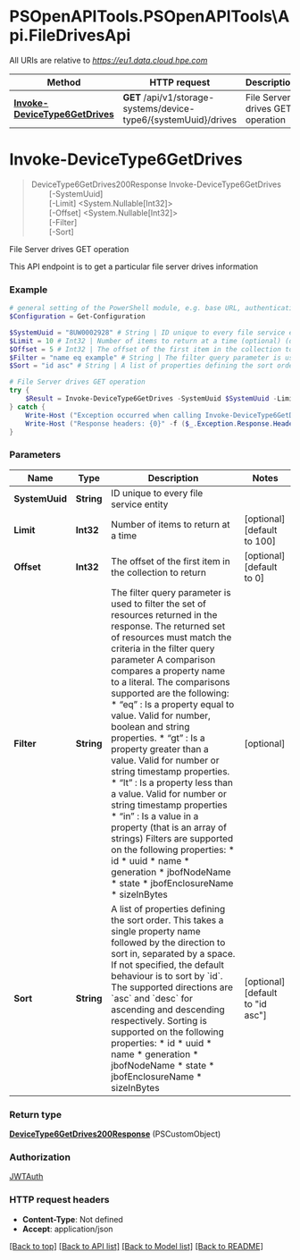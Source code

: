 # PSOpenAPITools.PSOpenAPITools\Api.FileDrivesApi

All URIs are relative to *https://eu1.data.cloud.hpe.com*

Method | HTTP request | Description
------------- | ------------- | -------------
[**Invoke-DeviceType6GetDrives**](FileDrivesApi.md#Invoke-DeviceType6GetDrives) | **GET** /api/v1/storage-systems/device-type6/{systemUuid}/drives | File Server drives GET operation


<a id="Invoke-DeviceType6GetDrives"></a>
# **Invoke-DeviceType6GetDrives**
> DeviceType6GetDrives200Response Invoke-DeviceType6GetDrives<br>
> &nbsp;&nbsp;&nbsp;&nbsp;&nbsp;&nbsp;&nbsp;&nbsp;[-SystemUuid] <String><br>
> &nbsp;&nbsp;&nbsp;&nbsp;&nbsp;&nbsp;&nbsp;&nbsp;[-Limit] <System.Nullable[Int32]><br>
> &nbsp;&nbsp;&nbsp;&nbsp;&nbsp;&nbsp;&nbsp;&nbsp;[-Offset] <System.Nullable[Int32]><br>
> &nbsp;&nbsp;&nbsp;&nbsp;&nbsp;&nbsp;&nbsp;&nbsp;[-Filter] <String><br>
> &nbsp;&nbsp;&nbsp;&nbsp;&nbsp;&nbsp;&nbsp;&nbsp;[-Sort] <String><br>

File Server drives GET operation

This API endpoint is to get a particular file server drives information

### Example
```powershell
# general setting of the PowerShell module, e.g. base URL, authentication, etc
$Configuration = Get-Configuration

$SystemUuid = "8UW0002928" # String | ID unique to every file service entity
$Limit = 10 # Int32 | Number of items to return at a time (optional) (default to 100)
$Offset = 5 # Int32 | The offset of the first item in the collection to return (optional) (default to 0)
$Filter = "name eq example" # String | The filter query parameter is used to filter the set of resources returned in the response. The returned set of resources must match the criteria in the filter query parameter  A comparison compares a property name to a literal. The comparisons supported are the following: * “eq” : Is a property equal to value. Valid for number, boolean and string properties. * “gt” : Is a property greater than a value. Valid for number or string timestamp properties. * “lt” : Is a property less than a value. Valid for number or string timestamp properties * “in” : Is a value in a property (that is an array of strings)  Filters are supported on the following properties: * id * uuid * name * generation * jbofNodeName * state * jbofEnclosureName * sizeInBytes  (optional)
$Sort = "id asc" # String | A list of properties defining the sort order. This takes a single property name followed by the direction to sort in, separated by a space.  If not specified, the default behaviour is to sort by `id`. The supported directions are `asc` and `desc` for ascending and descending respectively.  Sorting is supported on the following properties: * id * uuid * name * generation * jbofNodeName * state * jbofEnclosureName * sizeInBytes  (optional) (default to "id asc")

# File Server drives GET operation
try {
    $Result = Invoke-DeviceType6GetDrives -SystemUuid $SystemUuid -Limit $Limit -Offset $Offset -Filter $Filter -Sort $Sort
} catch {
    Write-Host ("Exception occurred when calling Invoke-DeviceType6GetDrives: {0}" -f ($_.ErrorDetails | ConvertFrom-Json))
    Write-Host ("Response headers: {0}" -f ($_.Exception.Response.Headers | ConvertTo-Json))
}
```

### Parameters

Name | Type | Description  | Notes
------------- | ------------- | ------------- | -------------
 **SystemUuid** | **String**| ID unique to every file service entity | 
 **Limit** | **Int32**| Number of items to return at a time | [optional] [default to 100]
 **Offset** | **Int32**| The offset of the first item in the collection to return | [optional] [default to 0]
 **Filter** | **String**| The filter query parameter is used to filter the set of resources returned in the response. The returned set of resources must match the criteria in the filter query parameter  A comparison compares a property name to a literal. The comparisons supported are the following: * “eq” : Is a property equal to value. Valid for number, boolean and string properties. * “gt” : Is a property greater than a value. Valid for number or string timestamp properties. * “lt” : Is a property less than a value. Valid for number or string timestamp properties * “in” : Is a value in a property (that is an array of strings)  Filters are supported on the following properties: * id * uuid * name * generation * jbofNodeName * state * jbofEnclosureName * sizeInBytes  | [optional] 
 **Sort** | **String**| A list of properties defining the sort order. This takes a single property name followed by the direction to sort in, separated by a space.  If not specified, the default behaviour is to sort by &#x60;id&#x60;. The supported directions are &#x60;asc&#x60; and &#x60;desc&#x60; for ascending and descending respectively.  Sorting is supported on the following properties: * id * uuid * name * generation * jbofNodeName * state * jbofEnclosureName * sizeInBytes  | [optional] [default to &quot;id asc&quot;]

### Return type

[**DeviceType6GetDrives200Response**](DeviceType6GetDrives200Response.md) (PSCustomObject)

### Authorization

[JWTAuth](../README.md#JWTAuth)

### HTTP request headers

 - **Content-Type**: Not defined
 - **Accept**: application/json

[[Back to top]](#) [[Back to API list]](../README.md#documentation-for-api-endpoints) [[Back to Model list]](../README.md#documentation-for-models) [[Back to README]](../README.md)

